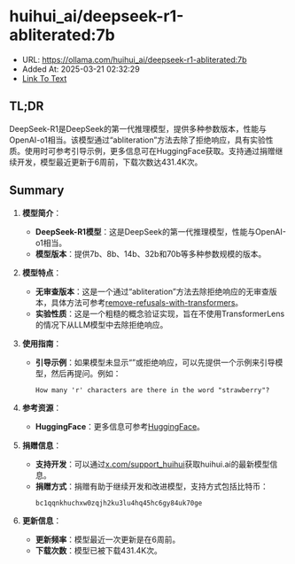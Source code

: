 # huihui_ai/deepseek-r1-abliterated:7b
- URL: https://ollama.com/huihui_ai/deepseek-r1-abliterated:7b
- Added At: 2025-03-21 02:32:29
- [Link To Text](2025-03-21-huihui_ai-deepseek-r1-abliterated-7b_raw.md)

## TL;DR
DeepSeek-R1是DeepSeek的第一代推理模型，提供多种参数版本，性能与OpenAI-o1相当。该模型通过“abliteration”方法去除了拒绝响应，具有实验性质。使用时可参考引导示例，更多信息可在HuggingFace获取。支持通过捐赠继续开发，模型最近更新于6周前，下载次数达431.4K次。

## Summary
1. **模型简介**：
   - **DeepSeek-R1模型**：这是DeepSeek的第一代推理模型，性能与OpenAI-o1相当。
   - **模型版本**：提供7b、8b、14b、32b和70b等多种参数规模的版本。

2. **模型特点**：
   - **无审查版本**：这是一个通过“abliteration”方法去除拒绝响应的无审查版本，具体方法可参考[remove-refusals-with-transformers](https://github.com/Sumandora/remove-refusals-with-transformers)。
   - **实验性质**：这是一个粗糙的概念验证实现，旨在不使用TransformerLens的情况下从LLM模型中去除拒绝响应。

3. **使用指南**：
   - **引导示例**：如果模型未显示“<think>”或拒绝响应，可以先提供一个示例来引导模型，然后再提问。例如：
     ```
     How many 'r' characters are there in the word "strawberry"?
     ```

4. **参考资源**：
   - **HuggingFace**：更多信息可参考[HuggingFace](https://huggingface.co/collections/huihui-ai/deepseek-r1-abliterated-6790ea12ce8c8c4e5df51b7f)。

5. **捐赠信息**：
   - **支持开发**：可以通过[x.com/support_huihui](https://x.com/support_huihui)获取huihui.ai的最新模型信息。
   - **捐赠方式**：捐赠有助于继续开发和改进模型，支持方式包括比特币：
     ```
     bc1qqnkhuchxw0zqjh2ku3lu4hq45hc6gy84uk70ge
     ```

6. **更新信息**：
   - **更新频率**：模型最近一次更新是在6周前。
   - **下载次数**：模型已被下载431.4K次。

